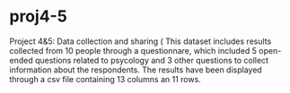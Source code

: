 # proj4-5
Project 4&5: Data collection and sharing (
This dataset includes results collected from 10 people through a questionnare, which included 5 open-ended questions related to psycology and 3 other questions to collect information about the respondents. The results have been displayed through a csv file containing 13 columns an 11 rows. 

